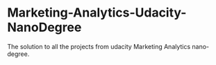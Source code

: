 # Marketing-Analytics-Udacity-NanoDegree
The solution to all the projects from udacity Marketing Analytics nano-degree.
